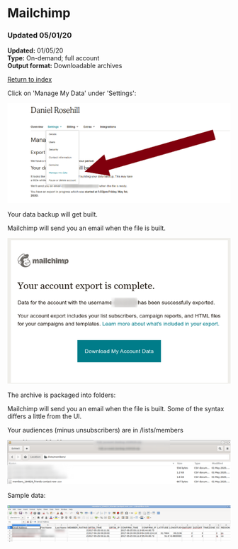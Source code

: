 # Mailchimp

### Updated 05/01/20

**Updated:** 01/05/20 <br/>
**Type:** On-demand; full account <br/>
**Output format:** Downloadable archives 

[Return to index](https://github.com/danielrosehilljlm/CloudBackupApproaches)

Click on 'Manage My Data' under 'Settings':

![MC](/images/mc1.png)

Your data backup will get built.

Mailchimp will send you an email when the file is built.

![MC](/images/mc22.png)

The archive is packaged into folders:

Mailchimp will send you an email when the file is built. Some of the syntax differs a little from the UI.

Your audiences (minus unsubscribers) are in /lists/members

![MC](/images/mc4.png)

Sample data:


![MC](/images/mc5.png)
